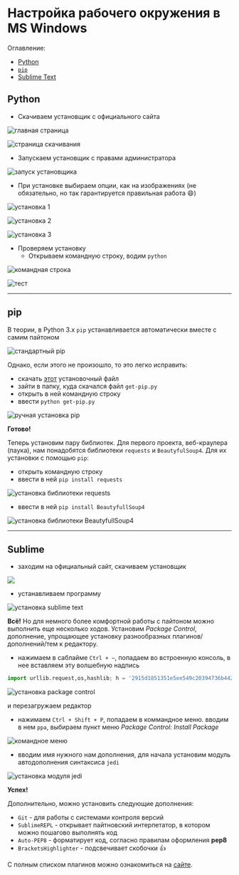 # Настройка рабочего окружения в MS Windows

Оглавление:

- [Python](#python)
- [`pip`](#pip)
- [Sublime Text](#sublime)


## Python

- Скачиваем установщик с официального сайта

![главная страница](pics/1.png)

![страница скачивания](pics/2.png)

- Запускаем установщик с правами администратора

![запуск установщика](pics/3.png)

- При установке выбираем опции, как на изображениях (не обязательно, но так гарантируется правильная работа :smile:)

![установка 1](pics/4.png)

![установка 2](pics/5.png)

![установка 3](pics/6.png)

- Проверяем установку
	- Открываем командную строку, водим `python`

![командная строка](pics/7.png)

![тест](pics/8.png)

----------------

## pip

В теории, в Python 3.x `pip` устанавливается автоматически вместе с самим пайтоном

![стандартный pip](pics/9.png)

Однако, если этого не произошло, то это легко исправить:
- скачать [этот](https://bootstrap.pypa.io/get-pip.py) установочный файл
- зайти в папку, куда скачался файл `get-pip.py`
- открыть в ней командную строку
- ввести `python get-pip.py`

![ручная установка pip](pics/10.png)

**Готово!**

Теперь установим пару библиотек. Для первого проекта, веб-краулера (паука), нам понадобятся библиотеки `requests` и `BeautyfulSoup4`. Для их установки с помощью `pip`:
- открыть командную строку
- ввести в ней `pip install requests`

![установка библиотеки requests](pics/12.png)

- ввести в ней `pip install BeautyfullSoup4`

![установка библиотеки BeautyfullSoup4](pics/11.png)

----------------

## Sublime

- заходим на официальный сайт, скачиваем установщик

![](pics/13_0.png)

- устанавливаем программу

![установка sublime text](pics/13.png)

**Всё!**
Но для немного более комфортной работы с пайтоном можно выполнить еще несколько ходов. Установим *Package Control*, дополнение, упрощающее установку разнообразных плагинов/дополнений/тем к редактору.

- нажимаем в саблайме `Ctrl + ~`, попадаем во встроенную консоль, в нее вставляем эту волшебную надпись
```python
import urllib.request,os,hashlib; h = '2915d1851351e5ee549c20394736b442' + '8bc59f460fa1548d1514676163dafc88'; pf = 'Package Control.sublime-package'; ipp = sublime.installed_packages_path(); urllib.request.install_opener( urllib.request.build_opener( urllib.request.ProxyHandler()) ); by = urllib.request.urlopen( 'http://packagecontrol.io/' + pf.replace(' ', '%20')).read(); dh = hashlib.sha256(by).hexdigest(); print('Error validating download (got %s instead of %s), please try manual install' % (dh, h)) if dh != h else open(os.path.join( ipp, pf), 'wb' ).write(by)
```

![установка package control](pics/14.png)

и перезагружаем редактор

- нажимаем `Ctrl + Shift + P`, попадаем в коммандное меню. вводим в нем `ppa`, выбираем пункт меню *Package Control: Install Package*

![командное меню](pics/15.png)

- вводим имя нужного нам дополнения, для начала установим модуль автодополнения синтаксиса `jedi`

![установка модуля jedi](pics/16.png)

**Успех!**

Дополнительно, можно установить следующие дополнения:

+  `Git` - для работы с системами контроля версий
+  `SublimeREPL` - открывает пайтновский интерпетатор, в котором можно пошагово выполнять код
+  `Auto-PEP8` - форматирует код, согласно правилам оформления **pep8**
+  `BracketsHighlighter` - подсвечивает скобочки :+1:

С полным списком плагинов можно ознакомиться на [сайте](https://packagecontrol.io/browse).
